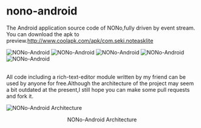 # nono-android
The Android application source code of NONo,fully driven by event stream.
  <br />
You can download the apk to preview.http://www.coolapk.com/apk/com.seki.noteasklite

![NONo-Android ](http://image.coolapk.com/apk_image/2016/0830/8f3cae0127afab713dcf4048ee72f1f8-for-23837-o_1ardsovtq94mmt86r01882cjr10-uid-557725.png.t.jpg "NONo-Android 1")
![NONo-Android ](http://image.coolapk.com/apk_image/2016/0830/c39e1c043c6f9674e7f8b97059b898bd-for-23837-o_1ardsp36f1uk2cra16op1gdu1lur16-uid-557725.png.t.jpg "NONo-Android 2")
![NONo-Android ](http://image.coolapk.com/apk_image/2016/0830/31bad672a69ea0db2db615e5ca3e320f-for-23837-o_1ardsp5mq186j10611h741kjietr1c-uid-557725.png.t.jpg "NONo-Android 3")
![NONo-Android ](http://image.coolapk.com/apk_image/2016/0830/3ae5d627345a69846f74a9c1a7a015af-for-23837-o_1ardsp83d1tgq2ldo8r107k11bv1i-uid-557725.png.t.jpg "NONo-Android 4")
![NONo-Android ](http://image.coolapk.com/apk_image/2016/0830/4f8afe08d314d1e0d828ddbeb232803e-for-23837-o_1ardspcbn1b8mtsjj5f54hqe1o-uid-557725.png.t.jpg "NONo-Android 5")

  <br />
All code including a rich-text-editor module written by my friend can be used by anyone for free.Although the architecture of the project may seem a bit outdated at the present,I still hope you can make some pull requests and fork it.

![NONo-Android Architecture](https://github.com/tianyuan168326/nono-android/blob/master/%E5%B1%8F%E5%B9%95%E5%BF%AB%E7%85%A7%202016-10-15%20%E4%B8%8B%E5%8D%889.10.30.png?raw=true "NONo-Android Architecture")
<p align="center"> NONo-Android Architecture</p>

